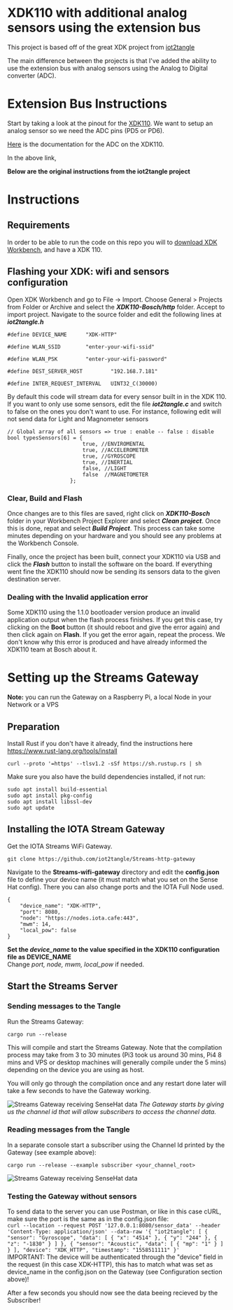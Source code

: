# XDK110 with additional analog sensors using the extension bus

This project is based off of the great XDK project from [iot2tangle](https://github.com/iot2tangle/XDK110-Bosch/tree/master/http)

The main difference between the projects is that I've added the ability to use the extension bus with analog sensors using the Analog to Digital converter (ADC).

# Extension Bus Instructions

Start by taking a look at the pinout for the [XDK110](https://developer.bosch.com/documents/422133/830199/XDK110_ExtensionBus_Guide.pdf).
We want to setup an analog sensor so we need the ADC pins (PD5 or PD6).

[Here](https://developer.bosch.com/web/xdk/analog-to-digital-converter) is the documentation for the ADC on the XDK110.

In the above link,

**Below are the original instructions from the iot2tangle project**

# Instructions

## Requirements

In order to be able to run the code on this repo you will to [download XDK Workbench](https://developer.bosch.com/web/xdk/downloads), and have a XDK 110.

## Flashing your XDK: wifi and sensors configuration

Open XDK Workbench and go to File -> Import. Choose General > Projects from Folder or Archive and select the **_XDK110-Bosch/http_** folder. Accept to import project. Navigate to the source folder and edit the following lines at **_iot2tangle.h_**

```
#define DEVICE_NAME      "XDK-HTTP"
```

```
#define WLAN_SSID        "enter-your-wifi-ssid"
```

```
#define WLAN_PSK         "enter-your-wifi-password"
```

```
#define DEST_SERVER_HOST         "192.168.7.181"
```

```
#define INTER_REQUEST_INTERVAL   UINT32_C(30000)
```

By default this code will stream data for every sensor built in in the XDK 110. If you want to only use some sensors, edit the file **_iot2tangle.c_** and switch to false on the ones you don't want to use. For instance, following edit will not send data for Light and Magnometer sensors

```
// Global array of all sensors => true : enable -- false : disable
bool typesSensors[6] = {
						true, //ENVIROMENTAL
						true, //ACCELEROMETER
						true, //GYROSCOPE
						true, //INERTIAL
						false, //LIGHT
						false  //MAGNETOMETER
					};
```

### Clear, Build and Flash

Once changes are to this files are saved, right click on **_XDK110-Bosch_** folder in your Workbench Project Explorer and select **_Clean project_**. Once this is done, repat and select **_Build Project_**. This process can take some minutes depending on your hardware and you should see any problems at the Workbench Console.

Finally, once the project has been built, connect your XDK110 via USB and click the **_Flash_** button to install the software on the board. If everything went fine the XDK110 should now be sending its sensors data to the given destination server.

### Dealing with the Invalid application error

Some XDK110 using the 1.1.0 bootloader version produce an invalid application output when the flash process finishes. If you get this case, try clicking on the **Boot** button (it should reboot and give the error again) and then click again on **Flash**. If you get the error again, repeat the process. We don't know why this error is produced and have already informed the XDK110 team at Bosch about it.

# Setting up the Streams Gateway

**Note:** you can run the Gateway on a Raspberry Pi, a local Node in your Network or a VPS

## Preparation

Install Rust if you don't have it already, find the instructions here https://www.rust-lang.org/tools/install

`curl --proto '=https' --tlsv1.2 -sSf https://sh.rustup.rs | sh`

Make sure you also have the build dependencies installed, if not run:

`sudo apt install build-essential`  
`sudo apt install pkg-config`  
`sudo apt install libssl-dev`  
`sudo apt update`

## Installing the IOTA Stream Gateway

Get the IOTA Streams WiFi Gateway.

`git clone https://github.com/iot2tangle/Streams-http-gateway`

Navigate to the **Streams-wifi-gateway** directory and edit the **config.json** file to define your device name (it must match what you set on the Sense Hat config).
There you can also change ports and the IOTA Full Node used.

```
{
    "device_name": "XDK-HTTP",
    "port": 8080,
    "node": "https://nodes.iota.cafe:443",
    "mwm": 14,
    "local_pow": false
}
```

**Set the _device_name_ to the value specified in the XDK110 configuration file as DEVICE_NAME**  
Change _port, node, mwm, local_pow_ if needed.

## Start the Streams Server

### Sending messages to the Tangle

Run the Streams Gateway:

`cargo run --release`

This will compile and start the Streams Gateway. Note that the compilation process may take from 3 to 30 minutes (Pi3 took us around 30 mins, Pi4 8 mins and VPS or desktop machines will generally compile under the 5 mins) depending on the device you are using as host.

You will only go through the compilation once and any restart done later will take a few seconds to have the Gateway working.

![Streams Gateway receiving SenseHat data](https://iot2tangle.io/assets/screenshots/PiSenseHatSend.png)
_The Gateway starts by giving us the channel id that will allow subscribers to access the channel data._

### Reading messages from the Tangle

In a separate console start a subscriber using the Channel Id printed by the Gateway (see example above):

`cargo run --release --example subscriber <your_channel_root> `

![Streams Gateway receiving SenseHat data](https://iot2tangle.io/assets/screenshots/PiSenseHatGet.png)

### Testing the Gateway without sensors

To send data to the server you can use Postman, or like in this case cURL, make sure the port is the same as in the config.json file:  
`curl --location --request POST '127.0.0.1:8080/sensor_data' --header 'Content-Type: application/json' --data-raw '{ "iot2tangle": [ { "sensor": "Gyroscope", "data": [ { "x": "4514" }, { "y": "244" }, { "z": "-1830" } ] }, { "sensor": "Acoustic", "data": [ { "mp": "1" } ] } ], "device": "XDK_HTTP", "timestamp": "1558511111" }'`  
IMPORTANT: The device will be authenticated through the "device" field in the request (in this case XDK-HTTP), this has to match what was set as device_name in the config.json on the Gateway (see Configuration section above)!

After a few seconds you should now see the data beeing recieved by the Subscriber!
